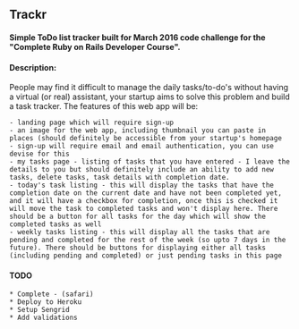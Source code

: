 ## Trackr

#### Simple ToDo list tracker built for March 2016 code challenge for the "Complete Ruby on Rails Developer Course".


#### Description:

People may find it difficult to manage the daily tasks/to-do's without having a virtual (or real) assistant, your startup aims to solve this problem and build a task tracker. The features of this web app will be:

	- landing page which will require sign-up
	- an image for the web app, including thumbnail you can paste in places (should definitely be accessible from your startup's homepage
	- sign-up will require email and email authentication, you can use devise for this
	- my tasks page - listing of tasks that you have entered - I leave the details to you but should definitely include an ability to add new tasks, delete tasks, task details with completion date.
	- today's task listing - this will display the tasks that have the completion date on the current date and have not been completed yet, and it will have a checkbox for completion, once this is checked it will move the task to completed tasks and won't display here. There should be a button for all tasks for the day which will show the completed tasks as well
	- weekly tasks listing - this will display all the tasks that are pending and completed for the rest of the week (so upto 7 days in the future). There should be buttons for displaying either all tasks (including pending and completed) or just pending tasks in this page

#### TODO

	* Complete - (safari)
	* Deploy to Heroku
	* Setup Sengrid
	* Add validations
